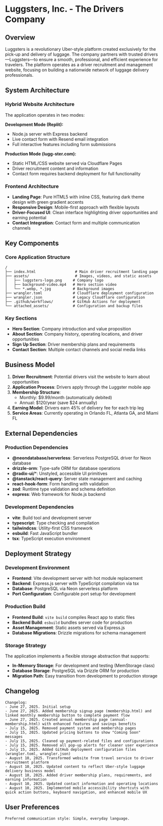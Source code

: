 # Luggsters, Inc. - The Drivers Company

## Overview

Luggsters is a revolutionary Uber-style platform created exclusively for the pick-up and delivery of luggage. The company partners with trusted drivers—Luggsters—to ensure a smooth, professional, and efficient experience for travelers. The platform operates as a driver recruitment and management website, focusing on building a nationwide network of luggage delivery professionals.

## System Architecture

### Hybrid Website Architecture
The application operates in two modes:

**Development Mode (Replit):**
- Node.js server with Express backend
- Live contact form with Resend email integration
- Full interactive features including form submissions

**Production Mode (lugg-ster.com):**
- Static HTML/CSS website served via Cloudflare Pages
- Driver recruitment content and information
- Contact form requires backend deployment for full functionality

### Frontend Architecture
- **Landing Page**: Pure HTML5 with inline CSS, featuring dark theme design with green gradient accents
- **Responsive Design**: Mobile-first approach with flexible layouts
- **Driver-Focused UI**: Clean interface highlighting driver opportunities and earning potential
- **Contact Integration**: Contact form and multiple communication channels

## Key Components

### Core Application Structure
```
/
├── index.html                  # Main driver recruitment landing page
├── assets/                     # Images, videos, and static assets
│   ├── luggsters-logo.png     # Company logo
│   ├── background-video.mp4   # Hero section video
│   └── *.webp, *.jpg          # Background images
├── wrangler.toml              # Cloudflare deployment configuration
├── wrangler.json              # Legacy Cloudflare configuration
├── .github/workflows/         # GitHub Actions for deployment
└── attached_assets/           # Configuration and backup files
```

### Key Sections
- **Hero Section**: Company introduction and value proposition
- **About Section**: Company history, operating locations, and driver opportunities
- **Sign Up Section**: Driver membership plans and requirements
- **Contact Section**: Multiple contact channels and social media links

## Business Model

1. **Driver Recruitment**: Potential drivers visit the website to learn about opportunities
2. **Application Process**: Drivers apply through the Luggster mobile app
3. **Membership Structure**: 
   - Monthly: $9.99/month (automatically debited)
   - Annual: $120/year (save $24 annually)
4. **Earning Model**: Drivers earn 45% of delivery fee for each trip leg
5. **Service Areas**: Currently operating in Orlando FL, Atlanta GA, and Miami FL

## External Dependencies

### Production Dependencies
- **@neondatabase/serverless**: Serverless PostgreSQL driver for Neon database
- **drizzle-orm**: Type-safe ORM for database operations
- **@radix-ui/***: Unstyled, accessible UI primitives
- **@tanstack/react-query**: Server state management and caching
- **react-hook-form**: Form handling with validation
- **zod**: Runtime type validation and schema definition
- **express**: Web framework for Node.js backend

### Development Dependencies
- **vite**: Build tool and development server
- **typescript**: Type checking and compilation
- **tailwindcss**: Utility-first CSS framework
- **esbuild**: Fast JavaScript bundler
- **tsx**: TypeScript execution environment

## Deployment Strategy

### Development Environment
- **Frontend**: Vite development server with hot module replacement
- **Backend**: Express.js server with TypeScript compilation via tsx
- **Database**: PostgreSQL via Neon serverless platform
- **Port Configuration**: Configurable port setup for development

### Production Build
- **Frontend Build**: `vite build` compiles React app to static files
- **Backend Build**: `esbuild` bundles server code for production
- **Asset Management**: Static assets served via Express.js
- **Database Migrations**: Drizzle migrations for schema management

### Storage Strategy
The application implements a flexible storage abstraction that supports:
- **In-Memory Storage**: For development and testing (MemStorage class)
- **Database Storage**: PostgreSQL via Drizzle ORM for production
- **Migration Path**: Easy transition from development to production storage

## Changelog

```
Changelog:
- June 27, 2025. Initial setup
- June 27, 2025. Added membership signup page (membership.html) and linked monthly membership button to complete payment flow
- June 27, 2025. Created annual membership page (annual-membership.html) with enhanced features and savings benefits
- July 15, 2025. Removed payment system and membership pages
- July 15, 2025. Updated pricing buttons to show "Coming Soon" messages
- July 15, 2025. Cleaned up payment-related files and configurations
- July 15, 2025. Removed all pop-up alerts for cleaner user experience
- July 15, 2025. Added GitHub deployment configuration files (wrangler.toml, wrangler.json)
- August 10, 2025. Transformed website from travel service to driver recruitment platform
- August 10, 2025. Updated content to reflect Uber-style luggage delivery business model
- August 10, 2025. Added driver membership plans, requirements, and earning information
- August 10, 2025. Updated contact information and operating locations
- August 10, 2025. Implemented mobile accessibility shortcuts with quick action buttons, keyboard navigation, and enhanced mobile UX
```

## User Preferences

```
Preferred communication style: Simple, everyday language.
```